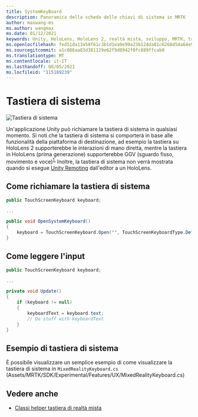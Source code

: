 ```yaml
---
title: SystemKeyBoard
description: Panoramica della scheda delle chiavi di sistema in MRTK
author: maxwang-ms
ms.author: wangmax
ms.date: 01/12/2021
keywords: Unity, HoloLens, HoloLens 2, realtà mista, sviluppo, MRTK, tastiera di sistema,
ms.openlocfilehash: fed51da13a58f61c3b1d1ea9e99a23b124da81c6268d5da64e98e986f138a583
ms.sourcegitcommit: a1c086aa83d381129e62f9d8942f0fc889ffcab0
ms.translationtype: MT
ms.contentlocale: it-IT
ms.lasthandoff: 08/05/2021
ms.locfileid: "115189239"
---
```

# <a name="system-keyboard"></a>Tastiera di sistema

![Tastiera di sistema](../images/system-keyboard/MRTK_SystemKeyboard_Main.png)

Un'applicazione Unity può richiamare la tastiera di sistema in qualsiasi momento. Si noti che la tastiera di sistema si comporterà in base alle funzionalità della piattaforma di destinazione, ad esempio la tastiera su HoloLens 2 supporterebbe le interazioni di mano diretta, mentre la tastiera in HoloLens (prima generazione) supporterebbe GGV (sguardo fisso, movimento e voce)<sup>[1.](https://docs.microsoft.com/windows/mixed-reality/gaze)</sup> Inoltre, la tastiera di sistema non verrà mostrata quando si esegue [Unity Remoting](../tools/holographic-remoting.md) dall'editor a un HoloLens.

## <a name="how-to-invoke-the-system-keyboard"></a>Come richiamare la tastiera di sistema

```c#
public TouchScreenKeyboard keyboard;

...

public void OpenSystemKeyboard()
{
    keyboard = TouchScreenKeyboard.Open("", TouchScreenKeyboardType.Default, false, false, false, false);
}
```

## <a name="how-to-read-the-input"></a>Come leggere l'input

```c#
public TouchScreenKeyboard keyboard;

...

private void Update()
{
    if (keyboard != null)
    {
        keyboardText = keyboard.text;
        // Do stuff with keyboardText
    }
}
```

## <a name="system-keyboard-example"></a>Esempio di tastiera di sistema

È possibile visualizzare un semplice esempio di come visualizzare la tastiera di sistema in `MixedRealityKeyboard.cs` (Assets/MRTK/SDK/Experimental/Features/UX/MixedRealityKeyboard.cs)

## <a name="see-also"></a>Vedere anche

- [Classi helper tastiera di realtà mista](../experimental/mixed-reality-keyboard.md)
